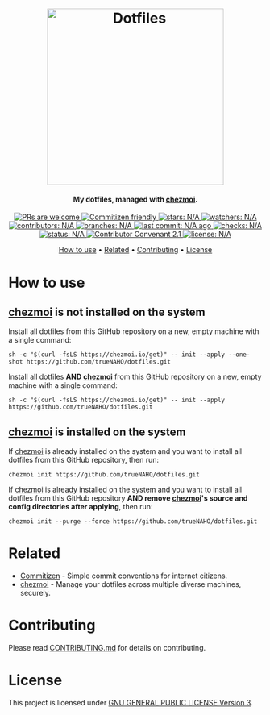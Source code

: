 <h1 align="center">
  <a href="https://github.com/jglovier/dotfiles-logo">
    <img
        src="https://raw.githubusercontent.com/jglovier/dotfiles-logo/main/dotfiles-logo.svg"
        alt="Dotfiles"
        width="350"
    >
    </a>
</h1>

<h4 align="center">
  My dotfiles, managed with
      <a href="https://chezmoi.io/" target="_blank">chezmoi</a>.
</h4>

<p align="center">
  <a href="docs/CONTRIBUTING.md">
    <img
        src="https://badgen.net/badge/PRs/welcome"
        alt="PRs are welcome"
    >
  </a>

  <a href="http://commitizen.github.io/cz-cli/">
    <img
        src="https://badgen.net/badge/Commitizen/friendly"
        alt="Commitizen friendly"
    >
  </a>

  <a href="https://badgen.net/github/stars/trueNAHO/dotfiles?cache=0">
    <img
        src="https://badgen.net/github/stars/trueNAHO/dotfiles?cache=0"
        alt="stars: N/A"
    >
  </a>

  <a href="https://badgen.net/github/watchers/trueNAHO/dotfiles?cache=0">
    <img
        src="https://badgen.net/github/watchers/trueNAHO/dotfiles?cache=0"
        alt="watchers: N/A"
    >
  </a>

  <a href="https://badgen.net/github/contributors/trueNAHO/dotfiles?cache=0">
    <img
        src="https://badgen.net/github/contributors/trueNAHO/dotfiles?cache=0"
        alt="contributors: N/A"
    >
  </a>

  <a href="https://badgen.net/github/branches/trueNAHO/dotfiles?cache=0">
    <img
        src="https://badgen.net/github/branches/trueNAHO/dotfiles?cache=0"
        alt="branches: N/A"
    >
  </a>

  <a href="https://badgen.net/github/last-commit/trueNAHO/dotfiles/master?cache=0">
    <img
        src="https://badgen.net/github/last-commit/trueNAHO/dotfiles/master?cache=0"
        alt="last commit: N/A ago"
    >
  </a>

  <a href="https://badgen.net/github/checks/trueNAHO/dotfiles?cache=0">
    <img
        src="https://badgen.net/github/checks/trueNAHO/dotfiles?cache=0"
        alt="checks: N/A"
    >
  </a>

  <a href="https://badgen.net/github/status/trueNAHO/dotfiles?cache=0">
    <img
        src="https://badgen.net/github/status/trueNAHO/dotfiles?cache=0"
        alt="status: N/A"
    >
  </a>

  <a href="docs/CODE_OF_CONDUCT.md">
    <img
        src="https://badgen.net/badge/Contributor%20Convenant/2.1"
        alt="Contributor Convenant 2.1"
    >
  </a>

  <a href="LICENSE">
    <img
        src="https://badgen.net/github/license/trueNAHO/dotfiles"
        alt="license: N/A"
    >
  </a>
</p>

<p align="center">
  <a href="#how-to-use">How to use</a> •  
  <a href="#related">Related</a> •
  <a href="#contrbuting">Contributing</a> •
  <a href="#license">License</a>
</p>

# How to use

## [chezmoi](https://chezmoi.io/) is not installed on the system

Install all dotfiles from this GitHub repository on a new, empty machine with a
single command:

    sh -c "$(curl -fsLS https://chezmoi.io/get)" -- init --apply --one-shot https://github.com/trueNAHO/dotfiles.git

Install all dotfiles **AND [chezmoi](https://chezmoi.io/)** from this GitHub
repository on a new, empty machine with a single command:

    sh -c "$(curl -fsLS https://chezmoi.io/get)" -- init --apply https://github.com/trueNAHO/dotfiles.git

## [chezmoi](https://chezmoi.io/) is installed on the system

If [chezmoi](https://chezmoi.io/) is already installed on the system and you
want to install all dotfiles from this GitHub repository, then run:

    chezmoi init https://github.com/trueNAHO/dotfiles.git

If [chezmoi](https://chezmoi.io/) is already installed on the system and you
want to install all dotfiles from this GitHub repository **AND remove
[chezmoi](https://chezmoi.io/)'s source and config directories after
applying**, then run:

    chezmoi init --purge --force https://github.com/trueNAHO/dotfiles.git

# Related

- [Commitizen](http://commitizen.github.io/cz-cli/) - Simple commit conventions
  for internet citizens.
- [chezmoi](https://chezmoi.io/) - Manage your dotfiles across multiple diverse
  machines, securely.

# Contributing

Please read [CONTRIBUTING.md](docs/CONTRIBUTING.md) for details on contributing.

# License

This project is licensed under [GNU GENERAL PUBLIC LICENSE Version 3](LICENSE).
